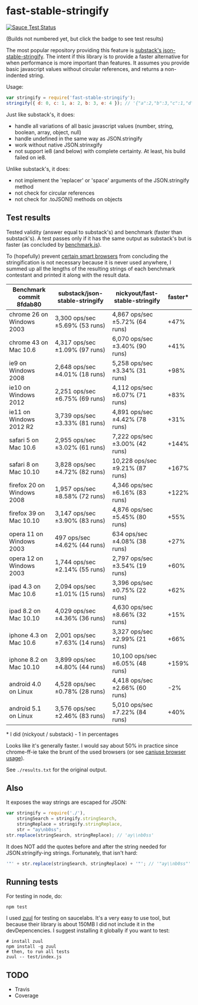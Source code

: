 # fast-stable-stringify

[![Sauce Test Status](https://saucelabs.com/browser-matrix/nickyout_fast-stable.svg)](https://saucelabs.com/u/nickyout_fast-stable)

(Builds not numbered yet, but click the badge to see test results)

The most popular repository providing this feature is [substack's json-stable-stringify][sub]. The intent if this library is to provide a faster alternative for when performance is more important than features. It assumes you provide basic javascript values without circular references, and returns a non-indented string.  

Usage:

```javascript
var stringify = require('fast-stable-stringify');
stringify({ d: 0, c: 1, a: 2, b: 3, e: 4 }); // '{"a":2,"b":3,"c":1,"d":0,"e":4}'
```

Just like substack's, it does:

*   handle all variations of all basic javascript values (number, string, boolean, array, object, null)
*   handle undefined in the same way as JSON.stringify
*	work without native JSON.strinxgify
*   not support ie8 (and below) with complete certainty. At least, his build failed on ie8.	

Unlike substack's, it does:

*   not implement the 'replacer' or 'space' arguments of the JSON.stringify method
*   not check for circular references
*   not check for .toJSON() methods on objects

## Test results
Tested validity (answer equal to substack's) and benchmark (faster than substack's). A test passes only if it has the same output as substack's but is faster (as concluded by [benchmark.js][ben]). 

To (hopefully) prevent [certain smart browsers][cat] from concluding the stringification is not necessary because it is never used anywhere, I summed up all the lengths of the resulting strings of each benchmark contestant and printed it along with the result data. 

Benchmark commit 8fdab80    |substack/json-stable-stringify |nickyout/fast-stable-stringify |faster*
----------------------------|-------------------------------|-------------------------------|------
chrome 26 on Windows 2003   |3,300 ops/sec ±5.69% (53 runs) |4,867 ops/sec ±5.72% (64 runs) |+47%
chrome 43 on Mac 10.6       |4,317 ops/sec ±1.09% (97 runs) |6,070 ops/sec ±3.40% (90 runs) |+41%
ie9 on Windows 2008         |2,648 ops/sec ±4.01% (18 runs) |5,258 ops/sec ±3.34% (31 runs) |+98%
ie10 on Windows 2012        |2,251 ops/sec ±6.75% (69 runs) |4,112 ops/sec ±6.07% (71 runs) |+83%
ie11 on Windows 2012 R2     |3,739 ops/sec ±3.33% (81 runs) |4,891 ops/sec ±4.42% (78 runs) |+31%
safari 5 on Mac 10.6        |2,955 ops/sec ±3.02% (61 runs) |7,222 ops/sec ±3.00% (42 runs) |+144%
safari 8 on Mac 10.10       |3,828 ops/sec ±4.72% (82 runs) |10,228 ops/sec ±9.21% (87 runs)|+167%
firefox 20 on Windows 2008  |1,957 ops/sec ±8.58% (72 runs) |4,346 ops/sec ±6.16% (83 runs) |+122%
firefox 39 on Mac 10.10     |3,147 ops/sec ±3.90% (83 runs) |4,876 ops/sec ±5.45% (80 runs) |+55%
opera 11 on Windows 2003    |497 ops/sec ±4.62% (44 runs)   |634 ops/sec ±4.08% (38 runs)   |+27%
opera 12 on Windows 2003    |1,744 ops/sec ±2.14% (55 runs) |2,797 ops/sec ±3.54% (19 runs) |+60%
ipad 4.3 on Mac 10.6        |2,094 ops/sec ±1.01% (15 runs) |3,396 ops/sec ±0.75% (22 runs) |+62%
ipad 8.2 on Mac 10.10       |4,029 ops/sec ±4.36% (36 runs) |4,630 ops/sec ±8.66% (32 runs) |+15%
iphone 4.3 on Mac 10.6      |2,001 ops/sec ±7.63% (14 runs) |3,327 ops/sec ±2.99% (21 runs) |+66%
iphone 8.2 on Mac 10.10     |3,899 ops/sec ±4.80% (44 runs) |10,100 ops/sec ±6.05% (48 runs)|+159%
android 4.0 on Linux        |4,528 ops/sec ±0.78% (28 runs) |4,418 ops/sec ±2.66% (60 runs) |-2%
android 5.1 on Linux        |3,576 ops/sec ±2.46% (83 runs) |5,010 ops/sec ±7.22% (84 runs) |+40%

\* I did (nickyout / substack) - 1 in percentages

Looks like it's generally faster. I would say about 50% in practice since chrome-ff-ie take the brunt of the used browsers (or see [caniuse browser usage][usg]). 

See `./results.txt` for the original output.

## Also
It exposes the way strings are escaped for JSON:

```javascript
var stringify = require('./'),
	stringSearch = stringify.stringSearch,
	stringReplace = stringify.stringReplace,
	str = "ay\nb0ss";
str.replace(stringSearch, stringReplace); // 'ay\\nb0ss'
```

It does NOT add the quotes before and after the string needed for JSON.stringify-ing strings. Fortunately, that isn't hard:

```javascript
'"' + str.replace(stringSearch, stringReplace) + '"'; // '"ay\\nb0ss"'
```

## Running tests
For testing in node, do:

```
npm test
```

I used [zuul][zul] for testing on saucelabs. It's a very easy to use tool, but because their library is about 150MB I did not include it in the devDepencencies. I suggest installing it globally if you want to test:

```
# install zuul
npm install -g zuul
# then, to run all tests
zuul -- test/index.js
 ```
 
## TODO

*	Travis
*	Coverage

[sub]: https://github.com/substack/json-stable-stringify
[ben]: https://github.com/bestiejs/benchmark.js
[cat]: http://mrale.ph/blog/2014/02/23/the-black-cat-of-microbenchmarks.html
[usg]: http://caniuse.com/usage-table
[zul]: https://github.com/defunctzombie/zuul